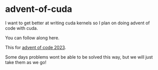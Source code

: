 # advent-of-cuda

I want to get better at writing cuda kernels so I plan on doing advent of code
with cuda.

You can follow along here.

This for [advent of code 2023](https://adventofcode.com/).

Some days problems wont be able to be solved this way, but we will just take
them as we go!
